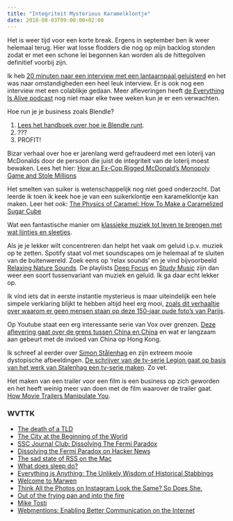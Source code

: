 ```yaml
---
title: "Integriteit Mysterious Karamelklontje"
date: 2018-08-03T09:00:00+02:00
---
```


Het is weer tijd voor een korte break. Ergens in september ben ik weer helemaal terug. Hier wat losse flodders die nog op mijn backlog stonden zodat er met een schone lei begonnen kan worden als de hittegolven definitief voorbij zijn.

Ik heb [20 minuten naar een interview met een lantaarnpaal geluisterd](https://www.everythingisalive.com/episodes/maeve-lamppost-of-brooklyn) en het was naar omstandigheden een heel leuk interview. Er is ook nog een interview met een colablikje gedaan. Meer afleveringen heeft [de Everything Is Alive podcast](https://www.everythingisalive.com) nog niet maar elke twee weken kun je er een verwachten.

Hoe run je je business zoals Blendle?

1. [Lees het handboek over hoe je Blendle runt](http://handbook.blendle.com).
2. ???
3. PROFIT!

Bizar verhaal over hoe er jarenlang werd gefraudeerd met een loterij van McDonalds door de persoon die juist de integriteit van de loterij moest bewaken. Lees het hier: [How an Ex-Cop Rigged McDonald’s Monopoly Game and Stole Millions](https://www.thedailybeast.com/how-an-ex-cop-rigged-mcdonalds-monopoly-game-and-stole-millions?ref=scroll)

Het smelten van suiker is wetenschappelijk nog niet goed onderzocht. Dat leerde ik toen ik keek hoe je van een suikerklontje een karamelklontje kan maken. Leer het ook: [The Physics of Caramel: How To Make a Caramelized Sugar Cube](https://www.youtube.com/watch?v=RZvdpRUHImI)

Wat een fantastische manier om [klassieke muziek tot leven te brengen met wat lijntjes en sleetjes](https://twitter.com/AdamWagner1/status/1023635971680755712).

Als je je lekker wilt concentreren dan helpt het vaak om geluid i.p.v. muziek op te zetten. Spotify staat vol met soundscapes om je helemaal af te sluiten van de buitenwereld. Zoek eens op ‘relax sounds’ en je vind bijvoorbeeld [Relaxing Nature Sounds](https://open.spotify.com/album/3tnONQAiDT9SnamxV6NMNd?si=GwZUn7l5SWGMJ4UYTppaHg). De playlists [Deep Focus](https://open.spotify.com/user/spotify/playlist/37i9dQZF1DWZeKCadgRdKQ) en [Study Music](https://open.spotify.com/user/concentrationmusicens/playlist/7K2m1EPjReCSUaF1N0NHa0) zijn dan weer een soort tussenvariant van muziek en geluid. Ik ga daar echt lekker op.

Ik vind iets dat in eerste instantie mysterieus is maar uiteindelijk een hele simpele verklaring blijkt te hebben altijd heel erg mooi, [zoals dit verhaaltje over waarom er geen mensen staan op deze 150-jaar oude foto’s van Parijs](http://www.messynessychic.com/2018/04/19/paris-without-people/).

Op Youtube staat een erg interessante serie van Vox over grenzen. [Deze aflevering gaat over de grens tussen China en China](https://m.youtube.com/watch?v=MQyxG4vTyZ8) en wat er langzaam aan gebeurt met de invloed van China op Hong Kong.

Ik schreef al eerder over [Simon Stålenhag](http://www.simonstalenhag.se) en zijn extreem mooie dystopische afbeeldingen. [De schrijver van de tv-serie Legion gaat op basis van het werk van Stalenhag een tv-serie maken](https://variety.com/2018/tv/news/amazon-tales-from-the-loop-1202875431/). Zo vet.

Het maken van een trailer voor een film is een business op zich geworden en het heeft weinig meer van doen met de film waarover de trailer gaat. [How Movie Trailers Manipulate You](https://www.youtube.com/watch?v=a_jjzzgLARQ).

### WVTTK

- [The death of a TLD](https://blog.benjojo.co.uk/post/the-death-of-a-tld)
- [The City at the Beginning of the World](https://www.archaeology.org/issues/303-1807/features/6684-maya-urban-grid)
- [SSC Journal Club: Dissolving The Fermi Paradox](http://slatestarcodex.com/2018/07/03/ssc-journal-club-dissolving-the-fermi-paradox/)
- [Dissolving the Fermi Paradox on Hacker News](https://news.ycombinator.com/item?id=17560462)
- [The sad state of RSS on the Mac](https://blog.notmyhostna.me/sad-state-of-rss-on-the-mac/)
- [What does sleep do?](https://kottke.org/18/07/what-does-sleep-do)
- [Everything is Anything: The Unlikely Wisdom of Historical Stabbings](https://www.youtube.com/watch?time_continue=6&v=GObX6DJ7afM)
- [Welcome to Marwen](https://kottke.org/18/07/welcome-to-marwen)
- [Think All the Photos on Instagram Look the Same? So Does She.](https://blog.photoshelter.com/2018/07/think-all-the-photos-on-instagram-look-the-same-so-does-she/)
- [Out of the frying pan and into the fire](https://ar.al/2018/07/30/out-of-the-frying-pan-and-into-the-fire/)
- [Mike Tosti](https://www.imdb.com/name/nm0990045/)
- [Webmentions: Enabling Better Communication on the Internet](http://alistapart.com/article/webmentions-enabling-better-communication-on-the-internet)
